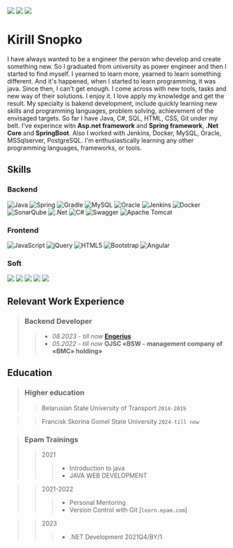 ![](https://img.shields.io/badge/location-Belarus-green)
![](https://img.shields.io/badge/mail-kirillsnopko@gmail.com-red)
![](https://img.shields.io/badge/telegram-https://t.me/be_anywhere-blue)
# Kirill Snopko
I have always wanted to be a engineer the person who develop and create something new. So I graduated from university as power engineer and then I started to find myself. I yearned to learn more, yearned to learn something different. And it's happened, when I started to learn programming, it was java. Since then, I can't get enough. I come across with new tools, tasks and new way of their solutions. I enjoy it. I love apply my knowledge and get the result. 
My specialty is bakend development, include quickly learning new skills and programming languages, problem solving, achievement of the envisaged targets.
So far I have Java, C#, SQL, HTML, CSS, Git under my belt. I've experince witn **Asp.net framework** and **Spring framework**, **.Net Core** and **SpringBoot**. Also I worked with Jenkins, Docker, MySQL, Oracle, MSSqlserver, PostgreSQL. I'm enthusiastically learning any other programming languages, frameworks, or tools.
## Skills
### Backend
![Java](https://img.shields.io/badge/java-%23ED8B00.svg?style=for-the-badge&logo=openjdk&logoColor=white)
![Spring](https://img.shields.io/badge/spring-%236DB33F.svg?style=for-the-badge&logo=spring&logoColor=white)
![Gradle](https://img.shields.io/badge/Gradle-02303A.svg?style=for-the-badge&logo=Gradle&logoColor=white)
  ![MySQL](https://img.shields.io/badge/mysql-%2300f.svg?style=for-the-badge&logo=mysql&logoColor=white)
  ![Oracle](https://img.shields.io/badge/Oracle-F80000?style=for-the-badge&logo=oracle&logoColor=white)
  ![Jenkins](https://img.shields.io/badge/jenkins-%232C5263.svg?style=for-the-badge&logo=jenkins&logoColor=white)
  ![Docker](https://img.shields.io/badge/docker-%230db7ed.svg?style=for-the-badge&logo=docker&logoColor=white)
  ![SonarQube](https://img.shields.io/badge/SonarQube-black?style=for-the-badge&logo=sonarqube&logoColor=4E9BCD)
  ![.Net](https://img.shields.io/badge/.NET-5C2D91?style=for-the-badge&logo=.net&logoColor=white)
  ![C#](https://img.shields.io/badge/c%23-%23239120.svg?style=for-the-badge&logo=c-sharp&logoColor=white)
  ![Swagger](https://img.shields.io/badge/-Swagger-%23Clojure?style=for-the-badge&logo=swagger&logoColor=white)
  ![Apache Tomcat](https://img.shields.io/badge/apache%20tomcat-%23F8DC75.svg?style=for-the-badge&logo=apache-tomcat&logoColor=black)
 ### Frontend
  ![JavaScript](https://img.shields.io/badge/javascript-%23323330.svg?style=for-the-badge&logo=javascript&logoColor=%23F7DF1E)
  ![jQuery](https://img.shields.io/badge/jquery-%230769AD.svg?style=for-the-badge&logo=jquery&logoColor=white)
  ![HTML5](https://img.shields.io/badge/html5-%23E34F26.svg?style=for-the-badge&logo=html5&logoColor=white)
  ![Bootstrap](https://img.shields.io/badge/bootstrap-%23563D7C.svg?style=for-the-badge&logo=bootstrap&logoColor=white)
  ![Angular](https://img.shields.io/badge/Angular-DD0031?style=for-the-badge&logo=angular&logoColor=white)

  ### Soft 
![](https://img.shields.io/badge/english-B1-green)
![](https://img.shields.io/badge/problem%20solving-green)
![](https://img.shields.io/badge/Adaptability-green)
![](https://img.shields.io/badge/Motivation-green)
![](https://img.shields.io/badge/Dependability-green)

## Relevant Work Experience
> ### Backend Developer
>> *  _08.2023 - till now_  [**Engerius**](https://engerius.com/)
>> * _05.2022 - till now_  **OJSC «BSW - management company of «BMC» holding»**



## Education
> ### Higher education
>> Belarusian State University of Transport `2014-2019`

>> Francisk Skorina Gomel State University `2024-till now`

> ### Epam Trainings
>> 2021
>>> * Introduction to java
>>> * JAVA WEB DEVELOPMENT

>>2021-2022
>>> * Personal Mentoring
>>> * Version Control with Git [`learn.epam.com`]

>>2023
>>> * .NET Development 2021Q4/BY/1

